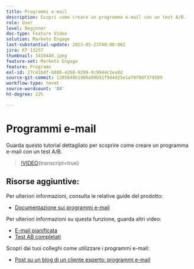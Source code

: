 ```yaml
---
title: Programmi e-mail
description: Scopri come creare un programma e-mail con un test A/B.
role: User
level: Beginner
doc-type: Feature Video
solution: Marketo Engage
last-substantial-update: 2023-05-23T00:00:00Z
jira: KT-13257
thumbnail: 3419440.jpeg
feature-set: Marketo Engage
feature: Programs
exl-id: 27c41bdf-b808-4268-9299-9c9944c2ea8d
source-git-commit: 1205848b1985a99b91f9d4d25e1a79f0df379589
workflow-type: tm+mt
source-wordcount: '84'
ht-degree: 22%

---
```


# Programmi e-mail

Guarda questo tutorial dettagliato per scoprire come creare un programma e-mail con un test A/B.

>[!VIDEO](https://video.tv.adobe.com/v/3419440/?learn=on){transcript=true}


## Risorse aggiuntive:

Per ulteriori informazioni, consulta le relative guide del prodotto:
* [Documentazione sui programmi e-mail](https://experienceleague.adobe.com/docs/marketo/using/product-docs/email-marketing/email-programs/creating-an-email-program/understanding-email-programs.html?lang=it)

Per ulteriori informazioni su questa funzione, guarda altri video:
* [E-mail pianificata](https://experienceleague.adobe.com/docs/marketo-learn/tutorials/email-marketing/scheduled-email-watch.html?lang=it)
* [Test AB completati](https://experienceleague.adobe.com/docs/marketo-learn/tutorials/email-marketing/ab-testing-watch.html?lang=it)

Scopri dai tuoi colleghi come utilizzare i programmi e-mail:
* [Post su un blog di un cliente esperto: programmi e-mail](https://nation.marketo.com/t5/product-blogs/marketo-success-series-email-programs/ba-p/304968)
